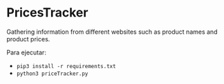 # PricesTracker
Gathering information from different websites such as product names and product prices.

Para ejecutar:

- `pip3 install -r requirements.txt`
- `python3 priceTracker.py`
